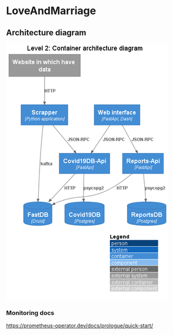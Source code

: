 # LoveAndMarriage
## Architecture diagram
![Diagram-C2](docs/Diagram-C2.png)

### Monitoring docs
https://prometheus-operator.dev/docs/prologue/quick-start/